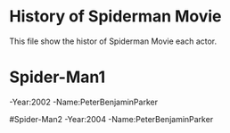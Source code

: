 # History of Spiderman Movie

This file show the histor of Spiderman Movie each actor.

# Spider-Man1 
-Year:2002
-Name:PeterBenjaminParker

#Spider-Man2
-Year:2004
-Name:PeterBenjaminParker
